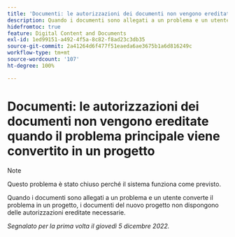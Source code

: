 ```yaml
---
title: 'Documenti: le autorizzazioni dei documenti non vengono ereditate quando il problema principale viene convertito in un progetto'
description: Quando i documenti sono allegati a un problema e un utente converte il problema in un progetto, i documenti del nuovo progetto non dispongono delle autorizzazioni ereditate necessarie.
hidefromtoc: true
feature: Digital Content and Documents
exl-id: 1ed99151-a492-4f5a-8c82-f8ad23c3db35
source-git-commit: 2a41264d6f477f51eaeda6ae3675b1a6d816249c
workflow-type: tm+mt
source-wordcount: '107'
ht-degree: 100%

---
```


# Documenti: le autorizzazioni dei documenti non vengono ereditate quando il problema principale viene convertito in un progetto

>[!NOTE]
>
>Questo problema è stato chiuso perché il sistema funziona come previsto.

<!--This issue is on both WF and WFP TOCs-->

Quando i documenti sono allegati a un problema e un utente converte il problema in un progetto, i documenti del nuovo progetto non dispongono delle autorizzazioni ereditate necessarie.

_Segnalato per la prima volta il giovedì 5 dicembre 2022._
